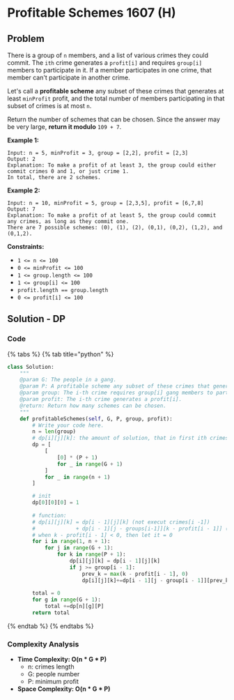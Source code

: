 # Profitable Schemes 1607 \(H\)

## Problem

There is a group of `n` members, and a list of various crimes they could commit. The `ith` crime generates a `profit[i]` and requires `group[i]` members to participate in it. If a member participates in one crime, that member can't participate in another crime.

Let's call a **profitable scheme** any subset of these crimes that generates at least `minProfit` profit, and the total number of members participating in that subset of crimes is at most `n`.

Return the number of schemes that can be chosen. Since the answer may be very large, **return it modulo** `109 + 7`.

**Example 1:**

```text
Input: n = 5, minProfit = 3, group = [2,2], profit = [2,3]
Output: 2
Explanation: To make a profit of at least 3, the group could either commit crimes 0 and 1, or just crime 1.
In total, there are 2 schemes.
```

**Example 2:**

```text
Input: n = 10, minProfit = 5, group = [2,3,5], profit = [6,7,8]
Output: 7
Explanation: To make a profit of at least 5, the group could commit any crimes, as long as they commit one.
There are 7 possible schemes: (0), (1), (2), (0,1), (0,2), (1,2), and (0,1,2).
```

**Constraints:**

* `1 <= n <= 100`
* `0 <= minProfit <= 100`
* `1 <= group.length <= 100`
* `1 <= group[i] <= 100`
* `profit.length == group.length`
* `0 <= profit[i] <= 100`

## Solution - DP

### Code

{% tabs %}
{% tab title="python" %}
```python
class Solution:
    """
    @param G: The people in a gang.
    @param P: A profitable scheme any subset of these crimes that generates at least P profit.
    @param group: The i-th crime requires group[i] gang members to participate.
    @param profit: The i-th crime generates a profit[i].
    @return: Return how many schemes can be chosen.
    """
    def profitableSchemes(self, G, P, group, profit):
        # Write your code here.
        n = len(group)
        # dp[i][j][k]: the amount of solution, that in first ith crimes, used j people to get at least k profit
        dp = [
            [
                [0] * (P + 1)
                for _ in range(G + 1)
            ]
            for _ in range(n + 1)
        ]

        # init
        dp[0][0][0] = 1
        
        # function:
        # dp[i][j][k] = dp[i - 1][j][k] (not execut crimes[i -1])
        #             + dp[i - 1][j - groups[i-1]][k - profit[i - 1]] (execute crime[i - 1])
        # when k - profit[i - 1] < 0, then let it = 0
        for i in range(1, n + 1):
            for j in range(G + 1):
                for k in range(P + 1):
                    dp[i][j][k] = dp[i - 1][j][k]
                    if j >= group[i - 1]:
                        prev_k = max(k - profit[i - 1], 0)
                        dp[i][j][k]+=dp[i - 1][j - group[i - 1]][prev_k]
        
        total = 0
        for g in range(G + 1):
            total +=dp[n][g][P]
        return total
```
{% endtab %}
{% endtabs %}

### Complexity Analysis

* **Time Complexity: O\(n \* G \* P\)**
  * n: crimes length
  * G: people number
  * P: minimum profit
* **Space Complexity: O\(n \* G \* P\)**

